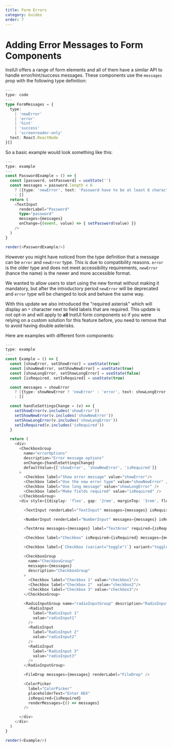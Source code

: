 ```yaml
---
title: Form Errors
category: Guides
order: 7
---
```


# Adding Error Messages to Form Components

InstUI offers a range of form elements and all of them have a similar API to handle error/hint/success messages. These components use the `messages` prop with the following type definition:

```ts
---
type: code
---
type FormMessages = {
  type:
    | 'newError'
    | 'error'
    | 'hint'
    | 'success'
    | 'screenreader-only'
  text: React.ReactNode
}[]
```

So a basic example would look something like this:

```ts
---
type: example
---
const PasswordExample = () => {
  const [password, setPassword] = useState('')
  const messages = password.length < 6
    ? [{type: 'newError', text: 'Password have to be at least 6 characters long!'}]
    : []
  return (
    <TextInput
      renderLabel="Password"
      type="password"
      messages={messages}
      onChange={(event, value) => { setPassword(value) }}
    />
  )
}

render(<PasswordExample/>)
```

However you might have noticed from the type definition that a message can be `error` and `newError` type. This is due to compatibility reasons. `error` is the older type and does not meet accessibility requirements, `newError` (hance the name) is the newer and more accessible format.

We wanted to allow users to start using the new format without making it mandatory, but after the introductory period `newError` will be deprecated and `error` type will be changed to look and behave the same way.

With this update we also introduced the "required asterisk" which will display an `*` character next to field labels that are required. This update is not opt-in and will apply to **all** InstUI form components so if you were relying on a custom solution for this feature before, you need to remove that to avoid having double asterisks.

Here are examples with different form components:

```ts
---
type: example
---
const Example = () => {
  const [showError, setShowError] = useState(true)
  const [showNewError, setShowNewError] = useState(true)
  const [showLongError, setShowLongError] = useState(false)
  const [isRequired, setIsRequired] = useState(true)

  const messages = showError
    ? [{type: showNewError ? 'newError' : 'error', text: showLongError ? 'Long error. Lorem ipsum dolor sit amet consectetur adipisicing elit. Dignissimos voluptas, esse commodi eos facilis voluptatibus harum exercitationem. Et magni est consectetur, eveniet veniam unde! Molestiae labore libero sapiente ad ratione.' : 'Short error message'}]
    : []

  const handleSettingsChange = (v) => {
    setShowError(v.includes('showError'))
    setShowNewError(v.includes('showNewError'))
    setShowLongError(v.includes('showLongError'))
    setIsRequired(v.includes('isRequired'))
  }

  return (
    <div>
      <CheckboxGroup
        name="errorOptions"
        description="Error message options"
        onChange={handleSettingsChange}
        defaultValue={['showError', 'showNewError', 'isRequired']}
      >
        <Checkbox label="Show error message" value="showError"/>
        <Checkbox label="Use the new error type" value="showNewError" />
        <Checkbox label="Use long message" value="showLongError" />
        <Checkbox label="Make fields required" value="isRequired" />
      </CheckboxGroup>
      <div style={{display: 'flex', gap: '2rem', marginTop: '3rem', flexDirection: 'column'}}>

        <TextInput renderLabel="TextInput" messages={messages} isRequired={isRequired}/>

        <NumberInput renderLabel="NumberInput" messages={messages} isRequired={isRequired}/>

        <TextArea messages={messages} label="TextArea" required={isRequired}/>

        <Checkbox label="Checkbox" isRequired={isRequired} messages={messages}/>

        <Checkbox label={`Checkbox (variant="toggle")`} variant="toggle" isRequired={isRequired} messages={messages}/>

        <CheckboxGroup
          name="CheckboxGroup"
          messages={messages}
          description="CheckboxGroup"
        >
          <Checkbox label="Checkbox 1" value="checkbox1"/>
          <Checkbox label="Checkbox 2"  value="checkbox2"/>
          <Checkbox label="Checkbox 3" value="checkbox3"/>
        </CheckboxGroup>

        <RadioInputGroup name="radioInputGroup" description="RadioInputGroup" messages={messages} isRequired={isRequired}>
          <RadioInput
            label="RadioInput 1"
            value="radioInput1"
          />
          <RadioInput
            label="RadioInput 2"
            value="radioInput2"
          />
          <RadioInput
            label="RadioInput 3"
            value="radioInput3"
          />
        </RadioInputGroup>

        <FileDrop messages={messages} renderLabel="FileDrop" />

        <ColorPicker
          label="ColorPicker"
          placeholderText="Enter HEX"
          isRequired={isRequired}
          renderMessages={() => messages}
        />

      </div>
    </div>
  )
}

render(<Example/>)
```
